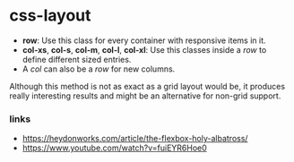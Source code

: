 # css-layout

- __row__: Use this class for every container with responsive items in it.
- __col-xs__, __col-s__, __col-m__, __col-l__, __col-xl__: Use this classes inside a _row_ to define different sized entries.
- A _col_ can also be a _row_ for new columns.

Although this method is not as exact as a grid layout would be, it produces really interesting results and might be an alternative for non-grid support.

### links
- https://heydonworks.com/article/the-flexbox-holy-albatross/
- https://www.youtube.com/watch?v=fuiEYR6Hoe0
